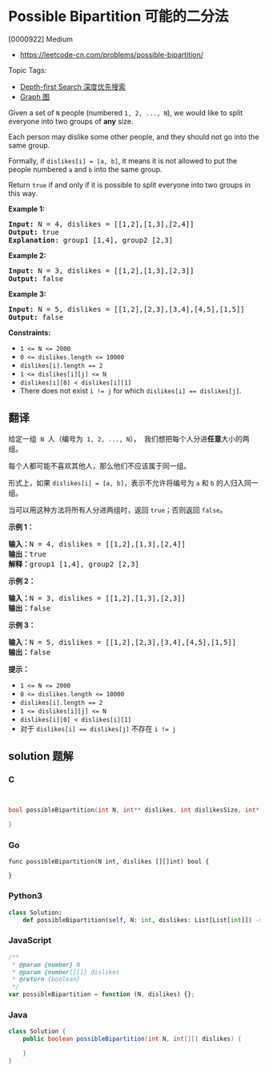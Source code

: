 # Possible Bipartition 可能的二分法

[0000922] Medium

- https://leetcode-cn.com/problems/possible-bipartition/

Topic Tags:

- [Depth-first Search 深度优先搜索](https://leetcode-cn.com/tag/depth-first-search/)
- [Graph 图](https://leetcode-cn.com/tag/graph/)

Given a set of `N` people (numbered `1, 2, ..., N`), we would like to split everyone into two groups of **any** size.

Each person may dislike some other people, and they should not go into the same group.

Formally, if `dislikes[i] = [a, b]`, it means it is not allowed to put the people numbered `a` and `b` into the same group.

Return `true` if and only if it is possible to split everyone into two groups in this way.

**Example 1:**

<pre><strong>Input: </strong>N = <span id="example-input-1-1">4</span>, dislikes = <span id="example-input-1-2">[[1,2],[1,3],[2,4]]</span>
<strong>Output: </strong><span id="example-output-1">true</span>
<strong>Explanation</strong>: group1 [1,4], group2 [2,3]
</pre>

**Example 2:**

<pre><strong>Input: </strong>N = <span id="example-input-2-1">3</span>, dislikes = <span id="example-input-2-2">[[1,2],[1,3],[2,3]]</span>
<strong>Output: </strong><span id="example-output-2">false</span>
</pre>

**Example 3:**

<pre><strong>Input: </strong>N = <span id="example-input-3-1">5</span>, dislikes = <span id="example-input-3-2">[[1,2],[2,3],[3,4],[4,5],[1,5]]</span>
<strong>Output: </strong><span id="example-output-3">false</span>
</pre>

**Constraints:**

- `1 <= N <= 2000`
- `0 <= dislikes.length <= 10000`
- `dislikes[i].length == 2`
- `1 <= dislikes[i][j] <= N`
- `dislikes[i][0] < dislikes[i][1]`
- There does not exist `i != j` for which `dislikes[i] == dislikes[j]`.

## 翻译

给定一组  `N`  人（编号为  `1, 2, ..., N`），  我们想把每个人分进**任意**大小的两组。

每个人都可能不喜欢其他人，那么他们不应该属于同一组。

形式上，如果 `dislikes[i] = [a, b]`，表示不允许将编号为 `a` 和 `b` 的人归入同一组。

当可以用这种方法将所有人分进两组时，返回 `true`；否则返回 `false`。

**示例 1：**

<pre><strong>输入：</strong>N = 4, dislikes = [[1,2],[1,3],[2,4]]
<strong>输出：</strong>true
<strong>解释：</strong>group1 [1,4], group2 [2,3]
</pre>

**示例 2：**

<pre><strong>输入：</strong>N = 3, dislikes = [[1,2],[1,3],[2,3]]
<strong>输出：</strong>false
</pre>

**示例 3：**

<pre><strong>输入：</strong>N = 5, dislikes = [[1,2],[2,3],[3,4],[4,5],[1,5]]
<strong>输出：</strong>false
</pre>

**提示：**

- `1 <= N <= 2000`
- `0 <= dislikes.length <= 10000`
- `dislikes[i].length == 2`
- `1 <= dislikes[i][j] <= N`
- `dislikes[i][0] < dislikes[i][1]`
- 对于 `dislikes[i] == dislikes[j]` 不存在 `i != j`

## solution 题解

### C

```c


bool possibleBipartition(int N, int** dislikes, int dislikesSize, int* dislikesColSize){

}
```

### Go

```golang
func possibleBipartition(N int, dislikes [][]int) bool {

}
```

### Python3

```python
class Solution:
    def possibleBipartition(self, N: int, dislikes: List[List[int]]) -> bool:
```

### JavaScript

```javascript
/**
 * @param {number} N
 * @param {number[][]} dislikes
 * @return {boolean}
 */
var possibleBipartition = function (N, dislikes) {};
```

### Java

```java
class Solution {
    public boolean possibleBipartition(int N, int[][] dislikes) {

    }
}
```
